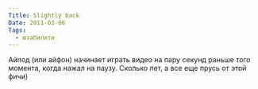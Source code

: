 ```yaml
---
Title: Slightly back
Date: 2011-03-06
Tags:
  - юзабилити
---
```


Айпод (или айфон) начинает играть видео на пару секунд раньше того момента, когда нажал на паузу. Сколько лет, а все еще прусь от этой фичи)